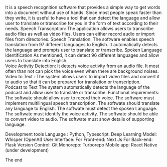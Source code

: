 It is a speech recognition software that provides a simple way to get words into a document without use of hands. Since most people speak faster than they write, it is useful to have a tool that can detect the language and allow user to translate or transcribe for you in the form of text according to their needs. 
Speech Transcription:
The application allows users to transcribe audio files as well as video files. Users can either record audio or import files from directories.
Speech Translation:
The software enables speech translation from 97 different languages to English. It automatically detects the language and prompts user to translate or transcribe.
Spoken Language Identification
As mentioned, it can detect 96 different languages and allow users to translate into English.   
Voice Activity Detection:
It detects voice activity from an audio file. It most often than not can pick the voice even when there are background noises.
Video to Text :
The system allows users to import video files and convert it to audio so that it can be prepared for translation or transcription.  
 Podcast to Text
 The system automatically detects the language of the podcast and allow user to translate or transcribe. 
Functional requirements:
The softwate should allow user to record their voice.
The software must implement multilingual speech transcription.
The softwate should translate any language to English.
The softwate must detect the spoken Language.
The softwate must identify the voice activity.
The softwate should be able to convert video to audio.
The softwate must show details of supporting language.

Development tools
Language : Python, Typescript.
Deep Learning Model: Whisper (OpenAI)
User Interface:
For Front-end: Next Js
For Back-end: Flask
Version Control: Git
Monorepo: Turborepo
Mobile app: React Native (under development)

The end
